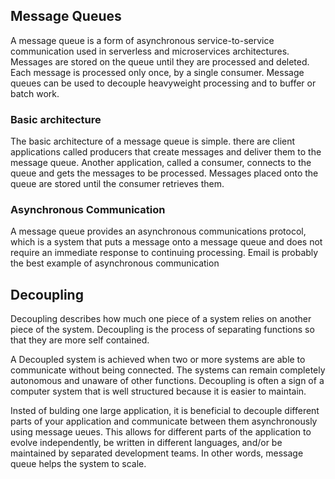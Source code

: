 
## Message Queues

A message queue is a form of asynchronous service-to-service communication used in serverless and microservices architectures.
Messages are stored on the queue until they are processed and deleted. Each message is processed only once, by a single consumer. Message queues can be used to decouple heavyweight processing and to buffer or batch work.

### Basic architecture

The basic architecture of a message queue is simple. there are client applications called producers that create messages and deliver them to the message queue. Another application, called a consumer, connects to the queue and gets the messages to be processed. Messages placed onto the queue are stored until the consumer retrieves them.

### Asynchronous Communication

A message queue provides an asynchronous communications protocol, which is a system that puts a message onto a message queue and does not require an immediate response to continuing processing.
Email is probably the best example of asynchronous communication

## Decoupling

Decoupling describes how much one piece of a system relies on another piece of the system. Decoupling is the process of separating functions so that they are more self contained.

A Decoupled system is achieved when two or more systems are able to communicate without being connected.
The systems can remain completely autonomous and unaware of other functions. Decoupling is often a sign of a computer system that is well structured because it is easier to maintain.

Insted of bulding one large application, it is beneficial to decouple different parts of your application and communicate between them asynchronously using message ueues. This allows for different parts of the application to evolve independently, be written in different languages, and/or be maintained by separated development teams. In other words, message queue helps the system to scale.
